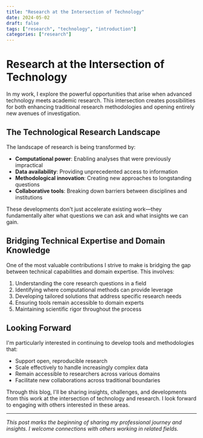 ```yaml
---
title: "Research at the Intersection of Technology"
date: 2024-05-02
draft: false
tags: ["research", "technology", "introduction"]
categories: ["research"]
---
```


# Research at the Intersection of Technology

In my work, I explore the powerful opportunities that arise when advanced technology meets academic research. This intersection creates possibilities for both enhancing traditional research methodologies and opening entirely new avenues of investigation.

## The Technological Research Landscape

The landscape of research is being transformed by:

- **Computational power**: Enabling analyses that were previously impractical
- **Data availability**: Providing unprecedented access to information
- **Methodological innovation**: Creating new approaches to longstanding questions
- **Collaborative tools**: Breaking down barriers between disciplines and institutions

These developments don't just accelerate existing work—they fundamentally alter what questions we can ask and what insights we can gain.

## Bridging Technical Expertise and Domain Knowledge

One of the most valuable contributions I strive to make is bridging the gap between technical capabilities and domain expertise. This involves:

1. Understanding the core research questions in a field
2. Identifying where computational methods can provide leverage
3. Developing tailored solutions that address specific research needs
4. Ensuring tools remain accessible to domain experts
5. Maintaining scientific rigor throughout the process

## Looking Forward

I'm particularly interested in continuing to develop tools and methodologies that:

- Support open, reproducible research
- Scale effectively to handle increasingly complex data
- Remain accessible to researchers across various domains
- Facilitate new collaborations across traditional boundaries

Through this blog, I'll be sharing insights, challenges, and developments from this work at the intersection of technology and research. I look forward to engaging with others interested in these areas.

---

*This post marks the beginning of sharing my professional journey and insights. I welcome connections with others working in related fields.*